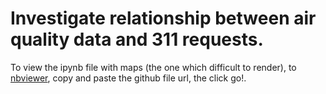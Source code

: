 # Investigate relationship between air quality data and 311 requests.

To view the ipynb file with maps (the one which difficult to render), to [nbviewer](https://nbviewer.org/), copy and paste the github file url, the click go!.
